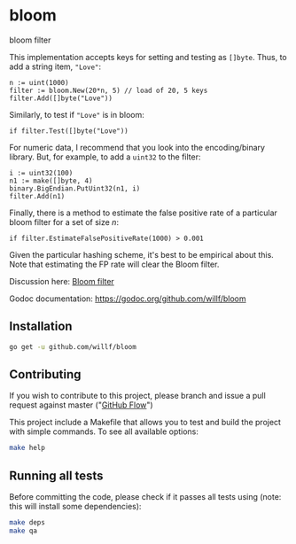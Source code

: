 # bloom
bloom filter




This implementation accepts keys for setting and testing as `[]byte`. Thus, to
add a string item, `"Love"`:

    n := uint(1000)
    filter := bloom.New(20*n, 5) // load of 20, 5 keys
    filter.Add([]byte("Love"))

Similarly, to test if `"Love"` is in bloom:

    if filter.Test([]byte("Love"))

For numeric data, I recommend that you look into the encoding/binary library. But, for example, to add a `uint32` to the filter:

    i := uint32(100)
    n1 := make([]byte, 4)
    binary.BigEndian.PutUint32(n1, i)
    filter.Add(n1)

Finally, there is a method to estimate the false positive rate of a particular
bloom filter for a set of size _n_:

    if filter.EstimateFalsePositiveRate(1000) > 0.001

Given the particular hashing scheme, it's best to be empirical about this. Note
that estimating the FP rate will clear the Bloom filter.

Discussion here: [Bloom filter](https://groups.google.com/d/topic/golang-nuts/6MktecKi1bE/discussion)

Godoc documentation: https://godoc.org/github.com/willf/bloom

## Installation

```bash
go get -u github.com/willf/bloom
```

## Contributing

If you wish to contribute to this project, please branch and issue a pull request against master ("[GitHub Flow](https://guides.github.com/introduction/flow/)")

This project include a Makefile that allows you to test and build the project with simple commands.
To see all available options:
```bash
make help
```

## Running all tests

Before committing the code, please check if it passes all tests using (note: this will install some dependencies):
```bash
make deps
make qa
```
